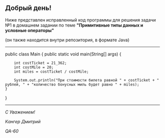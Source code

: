 ## Добрый день!
Ниже представлен исправленный код программы для решения задачи №1 в домашнем задании по теме **"Примитивные типы данных и условные операторы"**

(он также находится внутри репозитория, в формате Java)

***

public class Main {
    public static void main(String[] args) {

        int costTicket = 21_362;
        int costMile = 20;
        int miles = costTicket / costMile;

        System.out.println("При стоимости билета равной " + costTicket + " рублей, " + "количество бонусных миль будет равно " + miles);
    }
}

***

*С Уважением!*

*Кангер Дмитрий*

*QA-60*
